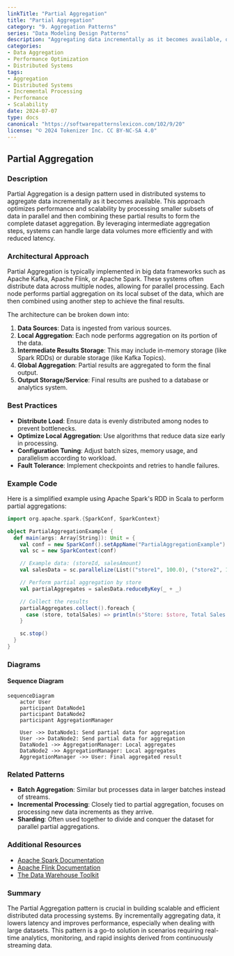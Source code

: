 ```yaml
---
linkTitle: "Partial Aggregation"
title: "Partial Aggregation"
category: "9. Aggregation Patterns"
series: "Data Modeling Design Patterns"
description: "Aggregating data incrementally as it becomes available, often in distributed systems to improve performance and scalability."
categories:
- Data Aggregation
- Performance Optimization
- Distributed Systems
tags:
- Aggregation
- Distributed Systems
- Incremental Processing
- Performance
- Scalability
date: 2024-07-07
type: docs
canonical: "https://softwarepatternslexicon.com/102/9/20"
license: "© 2024 Tokenizer Inc. CC BY-NC-SA 4.0"
---
```


## Partial Aggregation	

### Description
Partial Aggregation is a design pattern used in distributed systems to aggregate data incrementally as it becomes available. This approach optimizes performance and scalability by processing smaller subsets of data in parallel and then combining these partial results to form the complete dataset aggregation. By leveraging intermediate aggregation steps, systems can handle large data volumes more efficiently and with reduced latency.

### Architectural Approach
Partial Aggregation is typically implemented in big data frameworks such as Apache Kafka, Apache Flink, or Apache Spark. These systems often distribute data across multiple nodes, allowing for parallel processing. Each node performs partial aggregation on its local subset of the data, which are then combined using another step to achieve the final results.

The architecture can be broken down into:
1. **Data Sources**: Data is ingested from various sources.
2. **Local Aggregation**: Each node performs aggregation on its portion of the data.
3. **Intermediate Results Storage**: This may include in-memory storage (like Spark RDDs) or durable storage (like Kafka Topics).
4. **Global Aggregation**: Partial results are aggregated to form the final output.
5. **Output Storage/Service**: Final results are pushed to a database or analytics system.

### Best Practices
- **Distribute Load**: Ensure data is evenly distributed among nodes to prevent bottlenecks.
- **Optimize Local Aggregation**: Use algorithms that reduce data size early in processing.
- **Configuration Tuning**: Adjust batch sizes, memory usage, and parallelism according to workload.
- **Fault Tolerance**: Implement checkpoints and retries to handle failures.

### Example Code

Here is a simplified example using Apache Spark's RDD in Scala to perform partial aggregations:

```scala
import org.apache.spark.{SparkConf, SparkContext}

object PartialAggregationExample {
  def main(args: Array[String]): Unit = {
    val conf = new SparkConf().setAppName("PartialAggregationExample").setMaster("local")
    val sc = new SparkContext(conf)

    // Example data: (storeId, salesAmount)
    val salesData = sc.parallelize(List(("store1", 100.0), ("store2", 150.0), ("store1", 200.0), ("store2", 50.0)))

    // Perform partial aggregation by store
    val partialAggregates = salesData.reduceByKey(_ + _)

    // Collect the results
    partialAggregates.collect().foreach {
      case (store, totalSales) => println(s"Store: $store, Total Sales: $totalSales")
    }

    sc.stop()
  }
}
```

### Diagrams

#### Sequence Diagram

```mermaid
sequenceDiagram
    actor User
    participant DataNode1
    participant DataNode2
    participant AggregationManager

    User ->> DataNode1: Send partial data for aggregation
    User ->> DataNode2: Send partial data for aggregation
    DataNode1 ->> AggregationManager: Local aggregates
    DataNode2 ->> AggregationManager: Local aggregates
    AggregationManager ->> User: Final aggregated result
```

### Related Patterns
- **Batch Aggregation**: Similar but processes data in larger batches instead of streams.
- **Incremental Processing**: Closely tied to partial aggregation, focuses on processing new data increments as they arrive.
- **Sharding**: Often used together to divide and conquer the dataset for parallel partial aggregations.

### Additional Resources
- [Apache Spark Documentation](https://spark.apache.org/docs/latest/)
- [Apache Flink Documentation](https://ci.apache.org/projects/flink/flink-docs-stable/)
- [The Data Warehouse Toolkit](https://amzn.to/3Ep6vKC)

### Summary
The Partial Aggregation pattern is crucial in building scalable and efficient distributed data processing systems. By incrementally aggregating data, it lowers latency and improves performance, especially when dealing with large datasets. This pattern is a go-to solution in scenarios requiring real-time analytics, monitoring, and rapid insights derived from continuously streaming data.
